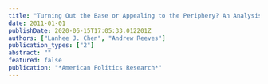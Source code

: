```yaml
---
title: "Turning Out the Base or Appealing to the Periphery? An Analysis of County-Level Candidate Appearances in the 2008 Presidential Campaign"
date: 2011-01-01
publishDate: 2020-06-15T17:05:33.012201Z
authors: ["Lanhee J. Chen", "Andrew Reeves"]
publication_types: ["2"]
abstract: ""
featured: false
publication: "*American Politics Research*"
---
```


